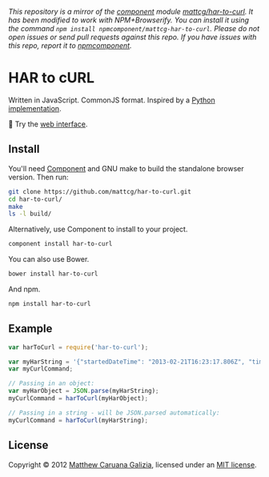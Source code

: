 *This repository is a mirror of the [component](http://component.io) module [mattcg/har-to-curl](http://github.com/mattcg/har-to-curl). It has been modified to work with NPM+Browserify. You can install it using the command `npm install npmcomponent/mattcg-har-to-curl`. Please do not open issues or send pull requests against this repo. If you have issues with this repo, report it to [npmcomponent](https://github.com/airportyh/npmcomponent).*
# HAR to cURL #

Written in JavaScript. CommonJS format. Inspired by a [Python implementation](https://github.com/snoe/harToCurl).

:speech_balloon: Try the [web interface](http://mattcg.github.io/har-to-curl/).

## Install ##

You'll need [Component](https://github.com/component/component) and GNU make to build the standalone browser version. Then run:

```bash
git clone https://github.com/mattcg/har-to-curl.git
cd har-to-curl/
make
ls -l build/
```

Alternatively, use Component to install to your project.

```bash
component install har-to-curl
```

You can also use Bower.

```bash
bower install har-to-curl
```

And npm.

```bash
npm install har-to-curl
```

## Example ##

```JavaScript
var harToCurl = require('har-to-curl');

var myHarString = '{"startedDateTime": "2013-02-21T16:23:17.806Z", "time": 577, "request": { "method": "GET", "url": "http://...';
var myCurlCommand;

// Passing in an object:
var myHarObject = JSON.parse(myHarString);
myCurlCommand = harToCurl(myHarObject);

// Passing in a string - will be JSON.parsed automatically:
myCurlCommand = harToCurl(myHarString);
```

## License ##

Copyright © 2012 [Matthew Caruana Galizia](http://twitter.com/mcaruanagalizia), licensed under an [MIT license](http://mattcg.mit-license.org/).
